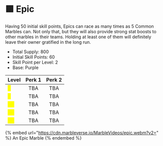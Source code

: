 # 🟪 Epic

Having 50 initial skill points, Epics can race as many times as 5 Common Marbles can. Not only that, but they will also provide strong stat boosts to other marbles in their teams. Holding at least one of them will definitely leave their owner gratified in the long run.

* Total Supply: 800
* Initial Skill Points: 60
* Skill Point per Level: 2
* Base: Purple

| Level                                 | Perk 1 | Perk 2 |
| ------------------------------------- | :----: | :----: |
| <mark style="color:yellow;">1</mark>  |   TBA  |   TBA  |
| <mark style="color:yellow;">5</mark>  |   TBA  |   TBA  |
| <mark style="color:yellow;">10</mark> |   TBA  |   TBA  |
| <mark style="color:yellow;">15</mark> |   TBA  |   TBA  |
| <mark style="color:yellow;">20</mark> |   TBA  |   TBA  |

{% embed url="https://cdn.marbleverse.io/MarbleVideos/epic.webm?v2=" %}
An Epic Marble
{% endembed %}
